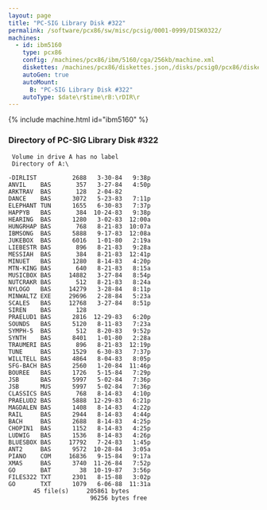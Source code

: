 ```yaml
---
layout: page
title: "PC-SIG Library Disk #322"
permalink: /software/pcx86/sw/misc/pcsig/0001-0999/DISK0322/
machines:
  - id: ibm5160
    type: pcx86
    config: /machines/pcx86/ibm/5160/cga/256kb/machine.xml
    diskettes: /machines/pcx86/diskettes.json,/disks/pcsig0/pcx86/diskettes.json
    autoGen: true
    autoMount:
      B: "PC-SIG Library Disk #322"
    autoType: $date\r$time\rB:\rDIR\r
---
```


{% include machine.html id="ibm5160" %}

### Directory of PC-SIG Library Disk #322

     Volume in drive A has no label
     Directory of A:\

    -DIRLIST          2688   3-30-84   9:38p
    ANVIL    BAS       357   3-27-84   4:50p
    ARKTRAV  BAS       128   2-04-82
    DANCE    BAS      3072   5-23-83   7:11p
    ELEPHANT TUN      1655   6-30-83   7:37p
    HAPPYB   BAS       384  10-24-83   9:38p
    HEARING  BAS      1280   3-02-83  12:00a
    HUNGRHAP BAS       768   8-21-83  10:07a
    IBMSONG  BAS      5888   9-17-83  12:08a
    JUKEBOX  BAS      6016   1-01-80   2:19a
    LIEBESTR BAS       896   8-21-83   9:28a
    MESSIAH  BAS       384   8-21-83  12:41p
    MINUET   BAS      1280   8-14-83   4:20p
    MTN-KING BAS       640   8-21-83   8:15a
    MUSICBOX BAS     14882   3-27-84   8:54p
    NUTCRAKR BAS       512   8-21-83   8:24a
    NYLOGO   BAS     14279   3-28-84   8:11p
    MINWALTZ EXE     29696   2-28-84   5:23a
    SCALES   BAS     12768   3-27-84   8:51p
    SIREN    BAS       128
    PRAELUD1 BAS      2816  12-29-83   6:20p
    SOUNDS   BAS      5120   8-11-83   7:23a
    SYMPH-5  BAS       512   8-20-83   9:52p
    SYNTH    BAS      8401   1-01-80   2:28a
    TRAUMERI BAS       896   8-21-83  12:19p
    TUNE     BAS      1529   6-30-83   7:37p
    WILLTELL BAS      4864   8-04-83   8:05p
    SFG-BACH BAS      2560   1-20-84  11:46p
    BOUREE   BAS      1726   5-15-84   7:29p
    JSB      BAS      5997   5-02-84   7:36p
    JSB      MUS      5997   5-02-84   7:36p
    CLASSICS BAS       768   8-14-83   4:10p
    PRAELUD2 BAS      5888  12-29-83   6:21p
    MAGDALEN BAS      1408   8-14-83   4:22p
    RAIL     BAS      2944   8-14-83   4:44p
    BACH     BAS      2688   8-14-83   4:25p
    CHOPIN1  BAS      1152   8-14-83   4:25p
    LUDWIG   BAS      1536   8-14-83   4:26p
    BLUESBOX BAS     17792   7-24-83   1:45p
    ANT2     BAS      9572  10-28-84   3:05a
    PIANO    COM     16836   9-15-84   9:17a
    XMAS     BAS      3740  11-26-84   7:52p
    GO       BAT        38  10-19-87   3:56p
    FILES322 TXT      2301   8-15-88   3:02p
    GO       TXT      1079   6-06-88  11:31a
           45 file(s)     205861 bytes
                           96256 bytes free

